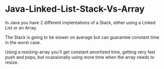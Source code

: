 # Java-Linked-List-Stack-Vs-Array

In Java you have 2 different implentations of a Stack, either using a Linked List or an Array.

The Stack is going to be slower on average but can guarantee constant time in the worst case. 

Using a resizing-array you'll get constant amortized time, getting very fast push and pops, but ocassionally using more time when the array needs to resize.
